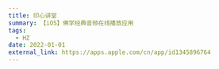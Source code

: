 ```yaml
---
title: 印心讲堂
summary: 【iOS】佛学经典音频在线播放应用
tags:
  - HZ
date: 2022-01-01
external_link: https://apps.apple.com/cn/app/id1345896764
---
```

